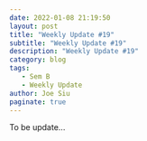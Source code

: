 ```yaml
---
date: 2022-01-08 21:19:50
layout: post
title: "Weekly Update #19"
subtitle: "Weekly Update #19"
description: "Weekly Update #19"
category: blog
tags:
   - Sem B
   - Weekly Update
author: Joe Siu
paginate: true
---
```

To be update...
